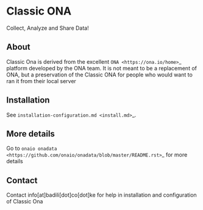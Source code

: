Classic ONA
======================

Collect, Analyze and Share Data!

About
-----

Classic Ona is derived from the excellent `ONA <https://ona.io/home>`_ platform developed by the ONA team. It is not meant to be a replacement of ONA, but a preservation of the Classic ONA for people who would want to ran it from their local server

Installation
------------

See `installation-configuration.md <install.md>`_.

More details
------------

Go to `onaio onadata <https://github.com/onaio/onadata/blob/master/README.rst>`_ for more details

Contact
-------

Contact info[at]badili[dot]co[dot]ke for help in installation and configuration of Classic Ona
